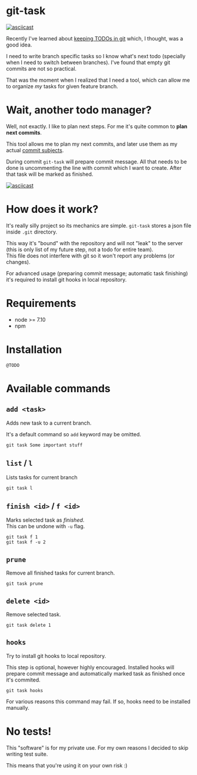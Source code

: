 # git-task
[![asciicast](https://asciinema.org/a/130906.png)](https://asciinema.org/a/130906)

Recently I've learned about [keeping TODOs in git](https://coderwall.com/p/r2g2rq/keep-todos-in-git) which, I thought, was a good idea.

I need to write branch specific tasks so I know what's next todo (specially when I need to switch between branches). I've found that empty git commits are not so practical.

That was the moment when I realized that I need a tool, which can allow me to organize *my* tasks for given feature branch.

# Wait, another todo manager?

Well, not exactly. I like to plan next steps. For me it's quite common to **plan next commits**.

This tool allows me to plan my next commits, and later use them as my actual [commit subjects](https://chris.beams.io/posts/git-commit/#imperative).  

During commit `git-task` will prepare commit message. All that needs to be done is uncommenting the line with commit which I want to create. After that task will be marked as finished.

[![asciicast](https://asciinema.org/a/130907.png)](https://asciinema.org/a/130907)

# How does it work?

It's really silly project so its mechanics are simple. `git-task` stores a json file inside `.git` directory. 

This way it's "bound" with the repository and will not "leak" to the server (this is only list of my future step, not a todo for entire team).  
This file does not interfere with git so it won't report any problems (or changes).

For advanced usage (preparing commit message; automatic task finishing) it's required to install git hooks in local repository.

# Requirements

* node >= 7.10
* npm

# Installation

```
@TODO
```

# Available commands

## `add <task>`

Adds new task to a current branch.

It's a default command so `add` keyword may be omitted.

```
git task Some important stuff
```

## `list` / `l`

Lists tasks for current branch

```
git task l
```

## `finish <id>` / `f <id>`

Marks selected task as *finished*.  
This can be undone with `-u` flag.

```
git task f 1
git task f -u 2
```

## `prune`

Remove all finished tasks for current branch.

```
git task prune
```

## `delete <id>`

Remove selected task.

```
git task delete 1
```

## `hooks`

Try to install git hooks to local repository.

This step is optional, however highly encouraged. Installed hooks will prepare commit message and automatically marked task as finished once it's commited.

```
git task hooks
```

For various reasons this command may fail. If so, hooks need to be installed manually.

# No tests!

This "software" is for my private use. For my own reasons I decided to skip writing test suite.

This means that you're using it on your own risk :)
